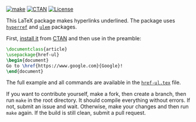 [![make](https://github.com/yegor256/href-ul/actions/workflows/l3build.yml/badge.svg)](https://github.com/yegor256/href-ul/actions/workflows/l3build.yml)
[![CTAN](https://img.shields.io/ctan/v/href-ul)](https://ctan.org/pkg/href-ul)
[![License](https://img.shields.io/badge/license-MIT-green.svg)](https://github.com/yegor256/href-ul/blob/master/LICENSE.txt)

This LaTeX package makes hyperlinks underlined. 
The package uses [`hyperref`](https://ctan.org/pkg/hyperref) 
and [`ulem`](https://ctan.org/pkg/ulem) packages.

First, [install it](https://en.wikibooks.org/wiki/LaTeX/Installing_Extra_Packages)
from [CTAN](https://ctan.org/pkg/href-ul) 
and then use in the preamble:

```tex
\documentclass{article}
\usepackage{href-ul}
\begin{document}
Go to \href{https://www.google.com}{Google}!
\end{document}
```

The full example and all commands are available in the 
[`href-ul.tex`](https://github.com/yegor256/href/blob/master/href-ul.tex) file.

If you want to contribute yourself, make a fork, then create a branch, 
then run `make` in the root directory.
It should compile everything without errors. If not, submit an issue and wait.
Otherwise, make your changes and then run `make` again. If the build is
still clean, submit a pull request.
